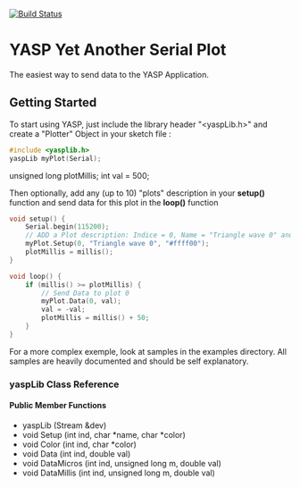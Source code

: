 [![Build Status](https://travis-ci.org/pvizeli/CmdParser.svg?branch=master)](https://travis-ci.org/pvizeli/CmdParser)

# YASP Yet Another Serial Plot
The easiest way to send data to the YASP Application.

## Getting Started

To start using YASP, just include the library header "<yaspLib.h>" and create a "Plotter" Object in your sketch file :
```c++
#include <yasplib.h>
yaspLib myPlot(Serial);
```
unsigned long plotMillis;
int val = 500;

Then optionally, add any (up to 10) "plots" description in your <strong>setup()</strong> function
and send data for this plot in the <strong>loop()</strong> function
```c++
void setup() {
    Serial.begin(115200);
    // ADD a Plot description: Indice = 0, Name = "Triangle wave 0" and Color = yellow.
    myPlot.Setup(0, "Triangle wave 0", "#ffff00");
    plotMillis = millis();
}

void loop() {
    if (millis() >= plotMillis) {
        // Send Data to plot 0
        myPlot.Data(0, val);
        val = -val;
        plotMillis = millis() + 50;
    }
}
```
For a more complex exemple, look at samples in the examples directory. All samples are heavily documented and should be self explanatory.
<h3>yaspLib Class Reference</h3>
<h4>Public Member Functions</h4>
<ul>
<li>
yaspLib (Stream &dev)
</li>
<li>
void Setup (int ind, char *name, char *color)
</li>
<li>
void Color (int ind, char *color)
</li>
<li>
void Data (int ind, double val)
</li>
<li>
void DataMicros (int ind, unsigned long m, double val)
</li>
<li>
void DataMillis (int ind, unsigned long m, double val)
</li>
</ul>
